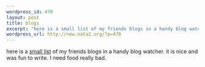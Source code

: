 ```yaml
--- 
wordpress_id: 470
layout: post
title: blogs
excerpt: "here is a small list of my friends blogs in a handy blog watcher. it is nice and was fun to write. I need food really bad. "
wordpress_url: http://new.nata2.org/?p=470
---
```

here is a <a href="http://blogs.nata2.org">small list</a> of my friends blogs in a handy blog watcher. it is nice and was fun to write. I need food really bad. 
